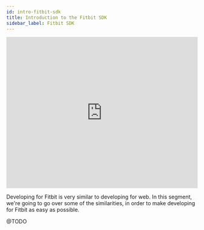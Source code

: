 ```yaml
---
id: intro-fitbit-sdk
title: Introduction to the Fitbit SDK
sidebar_label: Fitbit SDK
---
```


<iframe width="100%" height="400" src="https://www.youtube.com/watch?v=Hys7XBrEMdg&list=PLkQs5WJXVHbiBDjmv-1tBYNUQOkmNCctA&index=2" frameborder="0" allow="accelerometer; autoplay; clipboard-write; encrypted-media; gyroscope; picture-in-picture" allowfullscreen></iframe>

Developing for Fitbit is very similar to developing for web. In this segment, we're going to go over some of the similarities, in order to make developing for Fitbit as easy as possible.

@TODO

